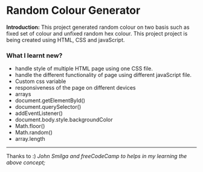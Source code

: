 # Random Colour Generator
**Introduction:** This project generated random colour on two basis such as fixed set of colour and unfixed random hex colour.
This project project is being created using HTML, CSS and javaScript.

### What I learnt new?
- handle style of multiple HTML page using one CSS file.
- handle the different functionality of page using different javaScript file.
- Custom css variable
- responsiveness of the page on different devices
- arrays
- document.getElementById()
- document.querySelector()
- addEventListener()
- document.body.style.backgroundColor
- Math.floor()
- Math.random()
- array.length






-----------------




Thanks to :) *John Smilga and freeCodeCamp to helps in my learning the above concept;*
